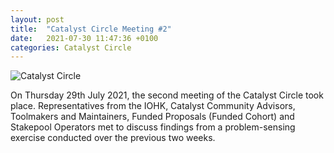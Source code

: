 ```yaml
---
layout: post
title:  "Catalyst Circle Meeting #2"
date:   2021-07-30 11:47:36 +0100
categories: Catalyst Circle
---
```


![Catalyst Circle](https://quality-assurance-dao.github.io/qa-dao/assets/Catalyst-Circle.png)

On Thursday 29th July 2021, the second meeting of the Catalyst Circle took place. Representatives from the IOHK, Catalyst Community Advisors, Toolmakers and Maintainers, Funded Proposals (Funded Cohort) and Stakepool Operators met to discuss findings from a problem-sensing exercise conducted over the previous two weeks.
